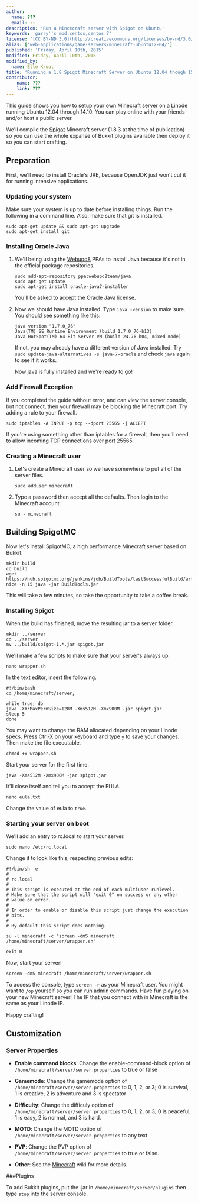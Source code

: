 ```yaml
---
author:
  name: ???
  email: --
description: 'Run a Mincecraft server with Spigot on Ubuntu'
keywords: 'garry''s mod,centos,centos 7'
license: '[CC BY-ND 3.0](http://creativecommons.org/licenses/by-nd/3.0/us/)'
alias: ['web-applications/game-servers/minecraft-ubuntu12-04/']
published: 'Friday, April 10th, 2015'
modified: Friday, April 10th, 2015
modified_by:
  name: Elle Krout
title: 'Running a 1.8 Spigot Minecraft Server on Ubuntu 12.04 though 15.04'
contributor:
    name: ???
    link: ???
---
```


This guide shows you how to setup your own Minecraft server on a Linode running Ubuntu 12.04 through 14.10. You can play online with your friends and/or host a public server.

We'll compile the [Spigot](https://spigotmc.com) Minecraft server (1.8.3 at the time of publication) so you can use the whole expanse of Bukkit plugins available then deploy it so you can start crafting.

## Preparation

First, we'll need to install Oracle's JRE, because OpenJDK just won't cut it for running intensive applications.

### Updating your system

Make sure your system is up to date before installing things. Run the following in a command line. Also, make sure that git is installed.

	sudo apt-get update && sudo apt-get upgrade
	sudo apt-get install git

### Installing Oracle Java

1.	We'll being using the [Webupd8](http://www.webupd8.org) PPAs to install Java because it's not in the official package repositories.

		sudo add-apt-repository ppa:webupd8team/java
		sudo apt-get update
		sudo apt-get install oracle-java7-installer

	You'll be asked to accept the Oracle Java license.

2.	Now we should have Java installed. Type `java -version` to make sure. You should see something like this:

		java version "1.7.0_76"
		Java(TM) SE Runtime Environment (build 1.7.0_76-b13)
		Java HotSpot(TM) 64-Bit Server VM (build 24.76-b04, mixed mode)

	If not, you may already have a different version of Java installed. Try `sudo update-java-alternatives -s java-7-oracle` and check `java` again to see if it works.
	
	Now java is fully installed and we're ready to go!

### Add Firewall Exception

If you completed the guide without error, and can view the server console, but not connect, then your firewall may be blocking the Minecraft port. Try adding a rule to your firewall.

	sudo iptables -A INPUT -p tcp --dport 25565 -j ACCEPT

If you're using something other than iptables for a firewall, then you'll need to allow incoming TCP connections over port 25565.

### Creating a Minecraft user

1.	Let's create a Minecraft user so we have somewhere to put all of the server files.

		sudo adduser minecraft

2.	Type a password then accept all the defaults. Then login to the Minecraft account.

		su - minecraft

## Building SpigotMC

Now let's install SpigotMC, a high performance Minecraft server based on Bukkit.

	mkdir build
	cd build
	wget https://hub.spigotmc.org/jenkins/job/BuildTools/lastSuccessfulBuild/artifact/target/BuildTools.jar
	nice -n 15 java -jar BuildTools.jar

This will take a few minutes, so take the opportunity to take a coffee break.

### Installing Spigot

When the build has finished, move the resulting jar to a server folder.

	mkdir ../server
	cd ../server
	mv ../build/spigot-1.*.jar spigot.jar

We'll make a few scripts to make sure that your server's always up.

	nano wrapper.sh

In the text editor, insert the following.

	#!/bin/bash
	cd /home/minecraft/server;
	
	while true; do
	java -XX:MaxPermSize=128M -Xms512M -Xmx900M -jar spigot.jar
	sleep 5
	done

You may want to change the RAM allocated depending on your Linode specs. Press Ctrl-X on your keyboard and type `y` to save your changes. Then make the file executable.

	chmod +x wrapper.sh

Start your server for the first time.

	java -Xms512M -Xmx900M -jar spigot.jar

It'll close itself and tell you to accept the EULA.

	nano eula.txt

Change the value of eula to `true`.

### Starting your server on boot

We'll add an entry to rc.local to start your server.

	sudo nano /etc/rc.local

Change it to look like this, respecting previous edits:

	#!/bin/sh -e
	#
	# rc.local
	#
	# This script is executed at the end of each multiuser runlevel.
	# Make sure that the script will "exit 0" on success or any other
	# value on error.
	#
	# In order to enable or disable this script just change the execution
	# bits.
	#
	# By default this script does nothing.
	
	su -l minecraft -c "screen -dmS minecraft /home/minecraft/server/wrapper.sh"
	
	exit 0

Now, start your server!

	screen -dmS minecraft /home/minecraft/server/wrapper.sh

To access the console, type `screen -r` as your Minecraft user. You might want to `/op` yourself so you can run admin commands. Have fun playing on your new Minecraft server! The IP that you connect with in Minecraft is the same as your Linode IP.

Happy crafting!

## Customization

### Server Properties

-	**Enable command blocks**: Change the enable-command-block option of `/home/minecraft/server/server.properties` to true or false

-	**Gamemode**: Change the gamemode option of `/home/minecraft/server/server.properties` to 0, 1, 2, or 3; 0 is survival, 1 is creative, 2 is adventure and 3 is spectator

-	**Difficulty**: Change the difficuly option of `/home/minecraft/server/server.properties` to 0, 1, 2, or 3; 0 is peaceful, 1 is easy, 2 is normal, and 3 is hard.

-	**MOTD**: Change the MOTD option of `/home/minecraft/server/server.properties` to any text

-	**PVP**: Change the PVP option of `/home/minecraft/server/server.properties` to true or false.

-	**Other**: See the [Minecraft](http://minecraft.gamepedia.com/Server.properties) wiki for more details.

###Plugins

To add Bukkit plugins, put the .jar in `/home/minecraft/server/plugins` then type `stop`
into the server console.


